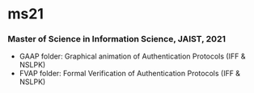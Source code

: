 # ms21
### Master of Science in Information Science, JAIST, 2021

* GAAP folder: Graphical animation of Authentication Protocols (IFF & NSLPK)  
* FVAP folder: Formal Verification of Authentication Protocols (IFF & NSLPK) 
